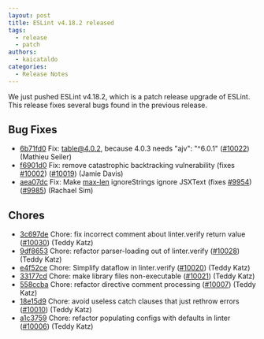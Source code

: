 ```yaml
---
layout: post
title: ESLint v4.18.2 released
tags:
  - release
  - patch
authors:
  - kaicataldo
categories:
  - Release Notes
---
```


We just pushed ESLint v4.18.2, which is a patch release upgrade of ESLint. This release fixes several bugs found in the previous release.










## Bug Fixes


* [6b71fd0](https://github.com/eslint/eslint/commit/6b71fd0) Fix: table@4.0.2, because 4.0.3 needs "ajv": "^6.0.1" ([#10022](https://github.com/eslint/eslint/issues/10022)) (Mathieu Seiler)
* [f6901d0](https://github.com/eslint/eslint/commit/f6901d0) Fix: remove catastrophic backtracking vulnerability (fixes [#10002](https://github.com/eslint/eslint/issues/10002)) ([#10019](https://github.com/eslint/eslint/issues/10019)) (Jamie Davis)
* [aea07dc](https://github.com/eslint/eslint/commit/aea07dc) Fix: Make [max-len](/docs/rules/max-len) ignoreStrings ignore JSXText (fixes [#9954](https://github.com/eslint/eslint/issues/9954)) ([#9985](https://github.com/eslint/eslint/issues/9985)) (Rachael Sim)










## Chores


* [3c697de](https://github.com/eslint/eslint/commit/3c697de) Chore: fix incorrect comment about linter.verify return value ([#10030](https://github.com/eslint/eslint/issues/10030)) (Teddy Katz)
* [9df8653](https://github.com/eslint/eslint/commit/9df8653) Chore: refactor parser-loading out of linter.verify ([#10028](https://github.com/eslint/eslint/issues/10028)) (Teddy Katz)
* [e4f52ce](https://github.com/eslint/eslint/commit/e4f52ce) Chore: Simplify dataflow in linter.verify ([#10020](https://github.com/eslint/eslint/issues/10020)) (Teddy Katz)
* [33177cd](https://github.com/eslint/eslint/commit/33177cd) Chore: make library files non-executable ([#10021](https://github.com/eslint/eslint/issues/10021)) (Teddy Katz)
* [558ccba](https://github.com/eslint/eslint/commit/558ccba) Chore: refactor directive comment processing ([#10007](https://github.com/eslint/eslint/issues/10007)) (Teddy Katz)
* [18e15d9](https://github.com/eslint/eslint/commit/18e15d9) Chore: avoid useless catch clauses that just rethrow errors ([#10010](https://github.com/eslint/eslint/issues/10010)) (Teddy Katz)
* [a1c3759](https://github.com/eslint/eslint/commit/a1c3759) Chore: refactor populating configs with defaults in linter ([#10006](https://github.com/eslint/eslint/issues/10006)) (Teddy Katz)
